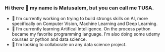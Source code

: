 ### Hi there 👋 my name is Matusalem, but you can call me TUSA.

- 🔭 I’m currently working on trying to build strongs skills on AI, more specifically on Computer Vision, Machine Learning and Deep Learning.
- 🌱 I’m currently learning Artifical Intelligence. On the process python became my favorite programming language. I'm also doing some udemy courses or python and data  science.
- 👯 I’m looking to collaborate on any data science project.
<!--
**matusalemcassim/matusalemcassim** is a ✨ _special_ ✨ repository because its `README.md` (this file) appears on your GitHub profile.

Here are some ideas to get you started:

- 🤔 I’m looking for help with ...
- 💬 Ask me about ...
- 📫 How to reach me: ...
- 😄 Pronouns: ...
- ⚡ Fun fact: ...
-->
